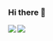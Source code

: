 ### Hi there 👋
<img max-height="190px" align="left" src="https://github-readme-stats.vercel.app/api/?username=LittleTurtle2333&show_icons=true&count_private=true" />
<img max-height="190px" align="left" src="https://github-readme-stats.vercel.app/api/top-langs/?username=LittleTurtle2333&layout=compact&langs_count=10" />

